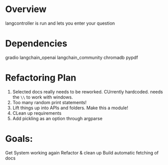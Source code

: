 # Overview
langcontroller is run and lets you enter your question


# Dependencies
gradio
langchain_openai
langchain_community
chromadb
pypdf

# Refactoring Plan
1. Selected docs really needs to be reworked. CUrrently hardcoded. needs the `\\` to work with windows.
2. Too many random print statements!
3. Lift things up into APIs and folders. Make this a module!
4. CLean up requirements
5. Add pickling as an option through argparse

# Goals:
Get System working again
Refactor & clean up
Build automatic fetching of docs
